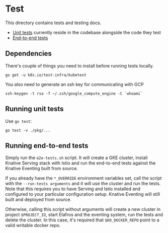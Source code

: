 # Test

This directory contains tests and testing docs.

* [Unit tests](#running-unit-tests) currently reside in the codebase alongside the code they test
* [End-to-end tests](#running-end-to-end-tests)


## Dependencies

There's couple of things you need to install before running tests locally.

```shell
go get -u k8s.io/test-infra/kubetest
```


You also need to generate an ssh key for communicating with GCP

```shell
ssh-keygen -t rsa -f ~/.ssh/google_compute_engine -C `whoami`
```


## Running unit tests

Use `go test`:

```shell
go test -v ./pkg/...
```

## Running end-to-end tests

Simply run the `e2e-tests.sh` script. It will create a GKE cluster, install Knative Serving
stack with Istio and run the end-to-end tests against the Knative Eventing built from source.

If you already have the `*_OVERRIDE` environment variables set, call
the script with the `--run-tests arguments` and it will use the cluster
and run the tests. Note that this requires you to have Serving and Istio
installed and configured to your particular configuration setup. Knative Eventing will
still built and deployed from source.

Otherwise, calling this script without arguments will create a new cluster in
project `$PROJECT_ID`, start Elafros and the eventing system, run the
tests and delete the cluster. In this case, it's required that `$KO_DOCKER_REPO`
point to a valid writable docker repo.
